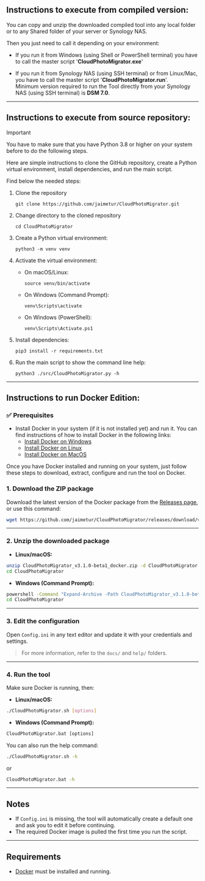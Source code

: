 ## Instructions to execute from compiled version:
You can copy and unzip the downloaded compiled tool into any local folder or to any Shared folder of your server or Synology NAS.

Then you just need to call it depending on your environment:
  - If you run it from Windows (using Shell or PowerShell terminal) you have to call the master script '**CloudPhotoMigrator.exe**'  

  - If you run it from Synology NAS (using SSH terminal) or from Linux/Mac, you have to call the master script '**CloudPhotoMigrator.run**'.  
    Minimum version required to run the Tool directly from your Synology NAS (using SSH terminal) is **DSM 7.0**.

---

## Instructions to execute from source repository:

> [!IMPORTANT]  
> You have to make sure that you have Python 3.8 or higher on your system before to do the following steps.

Here are simple instructions to clone the GitHub repository, create a Python virtual environment, install dependencies, and run the main script.  

Find below the needed steps:

1. Clone the repository
   ```
   git clone https://github.com/jaimetur/CloudPhotoMigrator.git
   ```

2. Change directory to the cloned repository
   ```
   cd CloudPhotoMigrator
   ```

3. Create a Python virtual environment:  
   ```
   python3 -m venv venv
   ```

4. Activate the virtual environment:  
   - On macOS/Linux:  
     ```
     source venv/bin/activate
     ```
   - On Windows (Command Prompt):  
     ```
     venv\Scripts\activate
     ```
   - On Windows (PowerShell):  
     ```
     venv\Scripts\Activate.ps1
     ```

5. Install dependencies:  
   ```
   pip3 install -r requirements.txt
   ```

6. Run the main script to show the command line help:  
   ```
   python3 ./src/CloudPhotoMigrator.py -h
   ```

---

## Instructions to run Docker Edition:

### ✅ Prerequisites
- Install Docker in your system (if it is not installed yet) and run it.  You can find instructions of how to install Docker in the following links:  
    - [Install Docker on Windows](/help/install-docker-windows.md)  
    - [Install Docker on Linux](/help/install-docker-linux.md)  
    - [Install Docker on MacOS](/help/install-docker-macos.md)  


Once you have Docker installed and running on your system, just follow these steps to download, extract, configure and run the tool on Docker.

### 1. Download the ZIP package

Download the latest version of the Docker package from the [Releases page](https://github.com/jaimetur/CloudPhotoMigrator/releases), or use this command:

```bash
wget https://github.com/jaimetur/CloudPhotoMigrator/releases/download/v3.1.0-beta1/CloudPhotoMigrator_v3.1.0-beta1_docker.zip
```

---

### 2. Unzip the downloaded package

- **Linux/macOS:**

```bash
unzip CloudPhotoMigrator_v3.1.0-beta1_docker.zip -d CloudPhotoMigrator
cd CloudPhotoMigrator
```

- **Windows (Command Prompt):**

```cmd
powershell -Command "Expand-Archive -Path CloudPhotoMigrator_v3.1.0-beta1_docker.zip -DestinationPath CloudPhotoMigrator"
cd CloudPhotoMigrator
```

---

### 3. Edit the configuration

Open `Config.ini` in any text editor and update it with your credentials and settings.

> For more information, refer to the `docs/` and `help/` folders.

---

### 4. Run the tool

Make sure Docker is running, then:

- **Linux/macOS:**

```bash
./CloudPhotoMigrator.sh [options]
```

- **Windows (Command Prompt):**

```cmd
CloudPhotoMigrator.bat [options]
```

You can also run the help command:

```bash
./CloudPhotoMigrator.sh -h
```

or

```cmd
CloudPhotoMigrator.bat -h
```

---

## Notes

- If `Config.ini` is missing, the tool will automatically create a default one and ask you to edit it before continuing.
- The required Docker image is pulled the first time you run the script.

---

## Requirements

- [Docker](https://www.docker.com/products/docker-desktop) must be installed and running.
